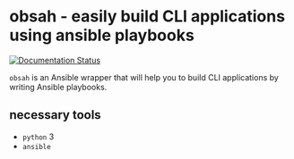# obsah - easily build CLI applications using ansible playbooks

[![Documentation Status](https://readthedocs.org/projects/obsah/badge/?version=latest)](https://obsah.readthedocs.io/en/latest/)

`obsah` is an Ansible wrapper that will help you to build CLI applications by writing Ansible playbooks.

## necessary tools

- `python` 3
- `ansible`
